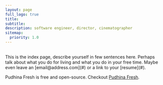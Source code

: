 ```yaml
---
layout: page
full_logo: true
title: 
subtitle: 
description: software engineer, director, cinematographer
sitemap:
  priority: 1.0
---
```

<br>
This is the index page, describe yourself in few sentences here. Perhaps talk about what you do for living and what you do in your free time. Maybe even leave an [email@address.com](#) or a link to your [resume](#).

Pudhina Fresh is free and open-source. Checkout [Pudhina Fresh](https://github.com/ritijjain/pudhina-fresh).

<br>
<br>
<br>
<br>
<br>
<br>
<br>
